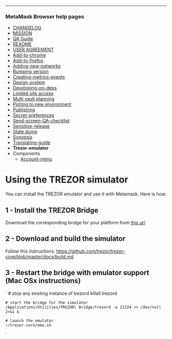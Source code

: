
---
### MetaMask Browser help pages
* [CHANGELOG](https://github.com/restarian/metamask-extension/blob/develop/docs/CHANGELOG.md)
* [MISSION](https://github.com/restarian/metamask-extension/blob/develop/docs/MISSION.md)
* [QA Guide](https://github.com/restarian/metamask-extension/blob/develop/docs/QA_Guide.md)
* [README](https://github.com/restarian/metamask-extension/blob/develop/docs/README.md)
* [USER AGREEMENT](https://github.com/restarian/metamask-extension/blob/develop/docs/USER_AGREEMENT.md)
* [Add-to-chrome](https://github.com/restarian/metamask-extension/blob/develop/docs/add-to-chrome.md)
* [Add-to-firefox](https://github.com/restarian/metamask-extension/blob/develop/docs/add-to-firefox.md)
* [Adding-new-networks](https://github.com/restarian/metamask-extension/blob/develop/docs/adding-new-networks.md)
* [Bumping version](https://github.com/restarian/metamask-extension/blob/develop/docs/bumping_version.md)
* [Creating-metrics-events](https://github.com/restarian/metamask-extension/blob/develop/docs/creating-metrics-events.md)
* [Design-system](https://github.com/restarian/metamask-extension/blob/develop/docs/design-system.md)
* [Developing-on-deps](https://github.com/restarian/metamask-extension/blob/develop/docs/developing-on-deps.md)
* [Limited site access](https://github.com/restarian/metamask-extension/blob/develop/docs/limited_site_access.md)
* [Multi vault planning](https://github.com/restarian/metamask-extension/blob/develop/docs/multi_vault_planning.md)
* [Porting to new environment](https://github.com/restarian/metamask-extension/blob/develop/docs/porting_to_new_environment.md)
* [Publishing](https://github.com/restarian/metamask-extension/blob/develop/docs/publishing.md)
* [Secret-preferences](https://github.com/restarian/metamask-extension/blob/develop/docs/secret-preferences.md)
* [Send-screen-QA-checklist](https://github.com/restarian/metamask-extension/blob/develop/docs/send-screen-QA-checklist.md)
* [Sensitive-release](https://github.com/restarian/metamask-extension/blob/develop/docs/sensitive-release.md)
* [State dump](https://github.com/restarian/metamask-extension/blob/develop/docs/state_dump.md)
* [Synopsis](https://github.com/restarian/metamask-extension/blob/develop/docs/synopsis.md)
* [Translating-guide](https://github.com/restarian/metamask-extension/blob/develop/docs/translating-guide.md)
* **Trezor-emulator**
* Components
  * [Account-menu](https://github.com/restarian/metamask-extension/blob/develop/docs/components/account-menu.md)
# Using the TREZOR simulator

You can install the TREZOR emulator and use it with Metamask. 
Here is how:

## 1 - Install the TREZOR Bridge

Download the corresponding bridge for your platform from [this url](https://wallet.trezor.io/data/bridge/latest/index.html)

## 2 - Download and build the simulator

Follow this instructions: https://github.com/trezor/trezor-core/blob/master/docs/build.md

## 3 - Restart the bridge with emulator support (Mac OSx instructions)

`
    # stop any existing instance of trezord
    killall trezord

    # start the bridge for the simulator
    /Applications/Utilities/TREZOR\ Bridge/trezord -e 21324 >> /dev/null 2>&1 &

    # launch the emulator
    ~/trezor-core/emu.sh
`
